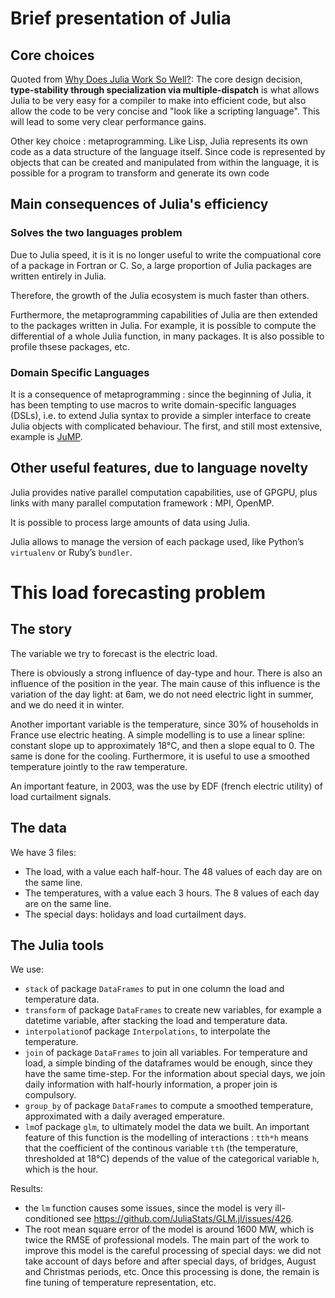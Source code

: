 # Brief presentation of Julia

## Core choices

Quoted from   [Why Does Julia Work So Well?](https://ucidatascienceinitiative.github.io/IntroToJulia/Html/WhyJulia): The core design decision, **type-stability through specialization via multiple-dispatch** is what allows Julia to be very easy for a compiler to make into efficient code, but also allow the code to be very concise and "look like a scripting language". This will lead to some very clear performance gains.

Other key choice : metaprogramming. Like Lisp, Julia represents its own code as a data structure of the language itself. Since code is represented by objects that can be created and manipulated from within the language, it is possible for a program to transform and generate its own code

## Main consequences of Julia's efficiency

### Solves the two languages problem
Due to Julia speed, it is it is no longer useful to write the compuational core of a package in Fortran or C. So, a large proportion of Julia packages are written entirely in Julia.

Therefore, the growth of the Julia ecosystem is much faster than others.

Furthermore, the metaprogramming capabilities of Julia are then extended to the packages written in Julia. For example, it is possible to compute the differential of a whole Julia function, in many packages. It is also possible to profile thsese packages, etc.

### Domain Specific Languages 
It is a consequence of metaprogramming : since the beginning of Julia, it has been tempting to use macros to write domain-specific languages (DSLs), i.e. to extend Julia syntax to provide a simpler interface to create Julia objects with complicated behaviour. The first, and still most extensive, example is [JuMP](https://github.com/jump-dev/JuMP.jl). 

## Other useful features, due to language novelty

Julia provides native parallel computation capabilities, use of GPGPU, plus links with many parallel computation framework : MPI, OpenMP.

It is possible to process large amounts of data using Julia.

Julia allows to manage the version of each package used, like Python’s `virtualenv` or Ruby’s `bundler`.


# This load forecasting problem

## The story

The variable we try to forecast is the electric load.

There is obviously a strong influence of day-type and hour. There is also an influence of the position in the year. The main cause of this influence is the variation of the day light: at 6am, we do not need electric light in summer, and we do need it in winter.

Another important variable is the temperature, since 30% of households in France use electric heating. A simple modelling is to use a linear spline: constant slope up to approximately 18°C, and then a slope equal to 0. The same is done for the cooling. Furthermore, it is useful to use a smoothed temperature jointly to the raw temperature.

An important feature, in 2003, was the use by EDF (french electric utility) of load curtailment signals.

## The data

We have 3 files:

* The load, with a value each half-hour. The 48 values of each day are on the same line.
* The temperatures, with a value each 3 hours. The 8 values of each day are on the same line.
* The special days: holidays and load curtailment days.

## The Julia tools

We use:

* `stack` of package `DataFrames` to put in one column the load and temperature data.
* `transform` of package `DataFrames` to create new variables, for example a datetime variable, after stacking the load and temperature data.
* `interpolation`of package `Interpolations`, to interpolate the temperature.
* `join` of package `DataFrames` to join all variables. For temperature and load, a simple binding of the dataframes would be enough, since they have the same time-step. For the information about special days, we join daily information with half-hourly information, a proper join is compulsory.
* `group_by` of package `DataFrames` to compute a smoothed temperature, approximated with a daily averaged emperature.
* `lm`of package `glm`, to ultimately model the data we built. An important feature of this function is the modelling of interactions : `tth*h` means that the coefficient of the continous variable `tth` (the temperature, thresholded at 18°C) depends of the value of the categorical variable `h`, which is the hour.

Results:
* the `lm` function causes some issues, since the model is very ill-conditioned see https://github.com/JuliaStats/GLM.jl/issues/426.
* The root mean square error of the model is around 1600 MW, which is twice the RMSE of professional models. The main part of the work to improve this model is the careful processing of special days: we did not take account of days before and after special days, of bridges, August and Christmas periods, etc. Once this processing is done, the remain is fine tuning of temperature representation, etc.
